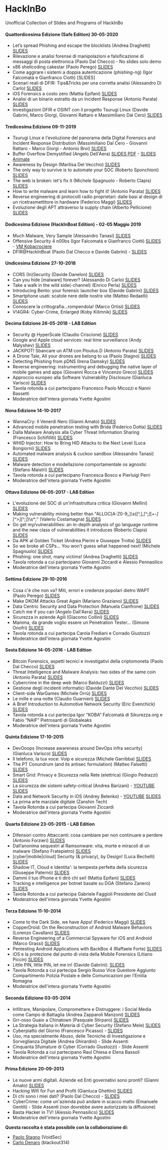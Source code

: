 # HackInBo

Unofficial Collection of Slides and Programs of HackInBo

#### Quattordicesima Edizione (Safe Edition) 30-05-2020

* Let’s spread Phishing and escape the blocklists (Andrea Draghetti) [SLIDES](./Slide/2020.05.30_Quattordicesima_Edizione/01_Let_s_spread_Phishing_and_escape_the_blocklists.pdf)
* Rilevazione e analisi forense di manipolazioni e falsificazione di messaggi di posta elettronica (Paolo Dal Checco) - No slides solo demo
* x86 shellcoding cakestar (Paolo Perego) [SLIDES](./Slide/2020.05.30_Quattordicesima_Edizione/03_x86_shellcoding_cakestar.pdf)
* Come aggirare i sistemi a doppia autenticazione (phishing-ng) (Igor Falcomatà e Gianfranco Ciotti) [SLIDES]
* Scenari reali di DFIR: Tips&Tricks per una corretta analisi (Alessandro Di Carlo) [SLIDES](./Slide/2020.05.30_Quattordicesima_Edizione/05_Scenari_reali_di_DFIR_Tips_and_Tricks_per_una_corretta_analisi.pdf)
* iOS Forensics a costo zero (Mattia Epifani) [SLIDES](./Slide/2020.05.30_Quattordicesima_Edizione/06_iOS_Forensics_a_costo_zero.pdf)
* Analisi di un binario estratto da un Incident Response (Antonio Parata) [SLIDES](./Slide/2020.05.30_Quattordicesima_Edizione/07_Analisi_di_un_binario_estratto_da_un_Incident_Response.pdf)
* Investigazioni DFIR e OSINT con il progetto Tsurugi Linux (Davide Gabrini, Marco Giorgi, Giovanni Rattaro e Massimiliano Dal Cero) [SLIDES](./Slide/2020.05.30_Quattordicesima_Edizione/08_Investigazioni_DFIR_e_OSINT_con_il_progetto_Tsurugi_Linux.pdf)



#### Tredicesima Edizione 09-11-2019

* Tsurugi Linux e l'evoluzione del panorama della Digital Forensics and Incident Response Distribution (Massimiliano Dal Cero - Giovanni Rattaro - Marco Giorgi - Antonio Broi) [SLIDES](./Slide/2019.11.09_Tredicesima_Edizione/01_Tsurugi_Linux_e_l'evoluzione_del_panorama_della_Digital_Forensics_and_Incident_Response_Distribution.pdf)
* Buffer Overflow Demystified (Angelo Dell'Aera) [SLIDES PDF](./Slide/2019.11.09_Tredicesima_Edizione/02_Buffer_Overflow_Demystified.pdf) - [SLIDES Animate](./Slide/2019.11.09_Tredicesima_Edizione/02_Buffer_Overflow_Demystified.key)
* Awareness by Design (Marilisa Del Vecchio) [SLIDES](./Slide/2019.11.09_Tredicesima_Edizione/03_Awareness_by_Design.pdf)
* The only way to survive is to automate your SOC (Roberto Sponchioni) [SLIDES](./Slide/2019.11.09_Tredicesima_Edizione/04_The_only_way_to_survive_is_to_automate_your_SOC.pdf)
* The web is broken: let's fix it (Michele Spagnuolo - Roberto Clapis) [SLIDES](./Slide/2019.11.09_Tredicesima_Edizione/05_The_web_is_broken__let_s_fix_it.pdf)
* How to write malware and learn how to fight it! (Antonio Parata) [SLIDES](./Slide/2019.11.09_Tredicesima_Edizione/06_How_to_write_malware_and_learn_how_to_fight_it.pdf)
* Reverse engineering di protocolli radio proprietari: dalle basi al design di un ricetrasmettitore in hardware (Federico Maggi) [SLIDES](./Slide/2019.11.09_Tredicesima_Edizione/07_Reverse_engineering_di_protocolli_radio_proprietari-_dalle_basi_al_design_di_un_ricetrasmettitore_in_hardware.pdf)
* Evoluzione degli APT attraverso la supply chain (Alberto Pellicione) [SLIDES](./Slide/2019.11.09_Tredicesima_Edizione/08_Evoluzione_degli_APT_attraverso_la_supply_chain.pdf)

#### Dodicesima Edizione (HackInBoat Edition) - 02-05 Maggio 2019

- Much Malware, Very Sample (Alessandro Tanasi) [SLIDES](./Slide/2019.05.02_HackInBoat_Prima_Edizione/01_Much_malware_vary_sample.pdf)
- Offensive Security 4 n00bs (Igor Falcomatà e Gianfranco Ciotti) [SLIDES](./Slide/02_Offensive_Security_4_n00bs.pdf) - [VM Kobacrociere](http://hackinboat.tirrenide.net/hackinboat/kobacrociere.ovf.tgz)
- DFIR@HackInBoat (Paolo Dal Checco e Davide Gabrini) - [SLIDES](./Slide/2019.05.02_HackInBoat_Prima_Edizione/03_Digital_Forensics.pdf)

#### Undicesima Edizione 27-10-2018

- CORS (In)Security (Davide Danelon) [SLIDES](./Slide/2018.10.27_Undicesima_Edizione/01_CORS_In_Security.pdf)
- Can you hide [malware] forever? (Alessando Di Carlo) [SLIDES](./Slide/2018.10.27_Undicesima_Edizione/02_Can_you_hide_malware_forever.pdf)
- Take a walk in the wild side(-channel) (Enrico Perla) [SLIDES](./Slide/2018.10.27_Undicesima_Edizione/03_Take_a_walk_in_the_wild_side_channel.pdf)
- Introducing Bento: your forensic launcher box (Davide Gabrini) [SLIDES](./Slide/2018.10.27_Undicesima_Edizione/04_Introducing_Bento_your_forensic_launcher_box.pdf)
- Smartphone usati: scatole nere delle nostre vite (Matteo Redaelli) [SLIDES](./Slide/2018.10.27_Undicesima_Edizione/05_Smartphone_usati_scatole_nere_delle_nostre-vite.pdf)
- Conoscere la crittografia...rompendola! (Marco Ortisi) [SLIDES](./Slide/2018.10.27_Undicesima_Edizione/06_Conoscere_la_crittografia...rompendola.pdf)
- V!4GR4: Cyber-Crime, Enlarged (Koby Kilimnik) [SLIDES](./Slide/2018.10.27_Undicesima_Edizione/07_V!4GR4_Cyber_Crime_Enlarged.pdf)

#### Decima Edizione 26-05-2018 - LAB Edition

- Security @ HyperScale (Claudio Criscione) [SLIDES](./Slide/2018.05.26_Decima_Edizione/01_Security_HyperScale.pdf)
- Google and Apple cloud services: real time surveillance (Andy Malyshev) [SLIDES](./Slide/2018.05.26_Decima_Edizione/02_Google_and_Apple_cloud_services_real_time_surveillance.pdf)
- JACKPOT! Sbancare un ATM con Ploutus.D (Antonio Parata) [SLIDES](./Slide/2018.05.26_Decima_Edizione/03_JACKPOT_Sbancare_un_ATM_con_PloutusD.pdf)
- A Drone Tale, All your drones are belong to us (Paolo Stagno) [SLIDES](./Slide/2018.05.26_Decima_Edizione/04_A_Drone_Tale_All_your_drones_are_belong_to_us.pdf)
- Detecting Phishing from pDNS (Irena Damsky) [SLIDES](./Slide/2018.05.26_Decima_Edizione/05_Detecting_Phishing_from_pDNS.pdf)
- Reverse engineering: instrumenting and debugging the native layer of mobile games and apps (Giovanni Rocca e Vincenzo Greco) [SLIDES](./Slide/2018.05.26_Decima_Edizione/06_Reverse_engineering_instrumenting_and_debugging_the_native_layer_of_mobile_games_and_apps.pdf)
- Approccio europeo alla Software Vulnerability Disclosure (Gianluca Varisco) [SLIDES](./Slide/2018.05.26_Decima_Edizione/07_Approccio_europeo_alla_Software_Vulnerability_Disclosure.pdf)
- Tavola rotonda a cui partecipano Francesco Paolo Micozzi e Nanni Bassetti
- Moderatrice dell'intera giornata Yvette Agostini

#### Nona Edizione 14-10-2017

- WannaCry: Il Venerdì Nero (Gianni Amato) [SLIDES](./Slide/2017.10.14_Nona_Edizione/01_WannaCry:_Il_Venerdì_Nero.pdf)
- Advanced mobile penetration testing with Brida (Federico Dotta) [SLIDES](./Slide/2017.10.14_Nona_Edizione/02_Advanced_mobile_penetration_testing_with_Brida.pdf)
- Dalla Malware Analysis alla Cyber Threat Information Sharing (Francesco Schifilliti) [SLIDES](./Slide/2017.10.14_Nona_Edizione/03_Dalla_Malware_Analysis_alla_Cyber_Threat_Information_Sharing.pdf)
- WHID Injector: How to Bring HID Attacks to the Next Level (Luca Bongiorni) [SLIDES](./Slide/2017.10.14_Nona_Edizione/04_WHID_Injector_How_to_Bring_HID_Attacks_to_the_Next_Level.pdf)
- Automated malware analysis & cuckoo sandbox (Alessandro Tanasi) [SLIDES](./Slide/2017.10.14_Nona_Edizione/05_Automated_malware_analysis_&_cuckoo_sandbox.pdf)
- Malware detection e modellazione comportamentale os agnostic (Stefano Maistri) [SLIDES](./Slide/2017.10.14_Nona_Edizione/06_Malware_detection_e_modellazione_comportamentale_os_agnostic.pdf)
- Tavola rotonda a cui partecipano Francesca Bosco e Pierluigi Perri
- Moderatrice dell'intera giornata Yvette Agostini

#### Ottava Edizione 06-05-2017 - LAB Edition

- L'evoluzione del SOC di un'infrastruttura critica (Giovanni Mellini) [SLIDES](./Slide/2017.05.06_Ottava_Edizione/01_L'evoluzione_del_SOC_di_un'infrastruttura_critica.pdf)
- Making vulnerability mining better than "ALLOC[A-Z0-9\_]*\s*\([^,]*,[^;]*[*+-][^>][^;]*\)\s*;” (Valerio Costamagna) [SLIDES](./Slide/2017.05.06_Ottava_Edizione/02_Making_vulnerability_mining_better_than.pdf)
- Go get my/vulnerabilities: an in-depth analysis of go language runtime and the new class of vulnerabilities it introduces (Roberto Clapis) [SLIDES](./Slide/2017.05.06_Ottava_Edizione/03_Go_get_my_vulnerabilities_an_in-depth_analysis_of_go_language_runtime_and_the_new_class_of_vulnerabilities_it_introduces.pdf)
- Da APK al Golden Ticket (Andrea Pierini e Giuseppe Trotta) [SLIDES](./Slide/2017.05.06_Ottava_Edizione/04_Da_APK_al_Golden_Ticket.pdf)
- So we broke all CSPs... You won't guess what happened next! (Michele Spagnuolo) [SLIDES](./Slide/2017.05.06_Ottava_Edizione/05_So_we_broke_all_CSPs..._You_won't_guess_what_happened_next.pdf)
- Phishing: one shot, many victims! (Andrea Draghetti) [SLIDES](./Slide/2017.05.06_Ottava_Edizione/06_Phishing_one_shot,_many_victims.pdf)
- Tavola rotonda a cui partecipano Giovanni Ziccardi e Alessio Pennasilico
- Moderatrice dell'intera giornata Yvette Agostini

#### Settima Edizione 29-10-2016

- Cosa c'è che non va? Miti, errori e credenze popolari dietro WAPT (Paolo Perego) [SLIDES](./Slide/2016.10.29_Settima_Edizione/01_Cosa_c'è_che_non_va_Miti,_errori_e_credenze_popolari_dietro_WAPT.pdf)
- Make DKOM Attacks Great Again (Mariano Graziano) [SLIDES](./Slide/2016.10.29_Settima_Edizione/02_Make_DKOM_Attacks_Great_Again.pdf)
- Data Centric Security and Data Protection (Manuela Cianfrone) [SLIDES](./Slide/2016.10.29_Settima_Edizione/03_Data_Centric_Security_and_Data_Protection.pdf)
- Catch me if you can (Angelo Dall'Aera) [SLIDES](./Slide/2016.10.29_Settima_Edizione/04_Catch_me_if_you_can.pdf)
- Sicurezza in aziende Agili (Giacomo Collini) [SLIDES](./Slide/2016.10.29_Settima_Edizione/05_Sicurezza_in_aziende_Agili.pdf)
- Mamma, da grande voglio essere un Penetration Tester… (Simone Onofri) [SLIDES](./Slide/2016.10.29_Settima_Edizione/06_Mamma,_da_grande_voglio_essere_un_Penetration_Tester.pdf)
- Tavola rotonda a cui partecipa Carola Frediani e Corrado Giustozzi
- Moderatrice dell'intera giornata Yvette Agostini

#### Sesta Edizione 14-05-2016 - LAB Edition

- Bitcoin Forensics, aspetti tecnici e investigativi della criptomoneta (Paolo Dal Checco) [SLIDES](./Slide/2016.05.14_Sesta_Edizione/01_Bitcoin_Forensics,_aspetti_tecnici_e_investigativi_della_criptomoneta.pdf)
- Threat Intelligence and Malware Analysis: two sides of the same coin (Antonio Parata) [SLIDES](./Slide/2016.05.14_Sesta_Edizione/02_Threat_Intelligence_and_Malware_Analysis:_two_sides_of_the_same_coin.pdf)
- Cybercrime in the deep web (Marco Balduzzi) [SLIDES](./Slide/2016.05.14_Sesta_Edizione/03_Cybercrime_in_the_deep_web.pdf)
- Gestione degli incidenti informatici (Davide Dante Del Vecchio) [SLIDES](./Slide/2016.05.14_Sesta_Edizione/04_Gestione_degli_incidenti_informatici.pdf)
- Client-side WarGames (Michele Orrù) [SLIDES](./Slide/2016.05.14_Sesta_Edizione/05_Client-side_WarGames.pdf)
- Le mille e una notte (Claudio Guarnieri) [SLIDES](./Slide/2016.05.14_Sesta_Edizione/06_Le_mille_e_una_notte.pdf)
- A Brief Introduction to Automotive Network Security (Eric Evenchick) [SLIDES](./Slide/2016.05.14_Sesta_Edizione/07_A_Brief_Introduction_to_Automotive_Network_Security.pdf)
- Tavola rotonda a cui partecipa Igor “KOBA” Falcomatà di Sikurezza.org e Fabio “NAIF” Pietrosanti di Globaleaks
- Moderatrice dell'intera giornata Yvette Agostini

#### Quinta Edizione 17-10-2015

- DevOoops (Increase awareness around DevOps infra security) (Gianluca Varisco) [SLIDES](./Slide/2015.10.17_Quinta_Edizione/01_DevOoops.pdf)
- Il telefono, la tua voce: Voip e sicurezza (Michele Garribba) [SLIDES](./Slide/2015.10.17_Quinta_Edizione/02_Il_telefono,_la_tua_voce_Voip_e_sicurezza.pdf)
- The PT Conundrum (and its antisec formulation) (Matteo Falsetti) [SLIDES](./Slide/2015.10.17_Quinta_Edizione/03_The_PT_Conundrum.pdf)
- Smart Grid: Privacy e Sicurezza nella Rete (elettrica) (Giogio Pedrazzi) [SLIDES](./Slide/2015.10.17_Quinta_Edizione/04_Smart_Grid:_Privacy_e_Sicurezza_nella_Rete.pdf)
- La sicurezza dei sistemi safety-critical (Andrea Barizani) - [YOUTUBE](https://www.youtube.com/watch?v=TXQM_rakuxs) [SLIDES](./Slide/2015.10.17_Quinta_Edizione/05_La_sicurezza_dei_sistemi_safety-critical.pdf)
- Data and Network Security in iOS (Andrey Belenko) - [YOUTUBE](https://www.youtube.com/watch?v=R6-YqiXQMX8) [SLIDES](./Slide/2015.10.17_Quinta_Edizione/06_Data_and_Network_Security_in_iOS.pdf)
- La prima arte marziale digitale (Zanshin Tech)
- Tavola Rotonda a cui partecipa Giovanni Ziccardi
- Moderatrice dell'intera giornata Yvette Agostini

#### Quarta Edizione 23-05-2015 - LAB Edition

- Difensori contro Attaccanti: cosa cambiare per non continuare a perdere (Antonio Forzieri) [SLIDES](./Slide/2015.05.23_Quarta_Edizione/01_Difensori_contro_Attaccanti:_cosa_cambiare_per_non_continuare_a_perdere.pdf)
- Dall’anonima sequestri al Ramsonware: vita, morte e miracoli di un malware (Stefano Fratepietro) [SLIDES](./Slide/2015.05.23_Quarta_Edizione/02_Dall’anonima_sequestri_al_Ramsonware:_vita,_morte_e_miracoli_di_un_malware.pdf)
- [cyber|mobile|cloud] Security (& privacy), by Design! (Luca Bechelli) [SLIDES](./Slide/2015.05.23_Quarta_Edizione/03_[cyber|mobile|cloud]_Security_(&_privacy),_by_Design!.pdf)
- Shadow IT, Cloud e Identita': la tempesta perfetta della sicurezza (Giuseppe Paternò) [SLIDES](https://raw.githubusercontent.com/drego85/HackInBo/master/Slide2015.05.23_Quarta_Edizione/04_Shadow_IT,_Cloud_e_Identita':_la_tempesta_perfetta_della_sicurezza.pdf/)
- Dammi il tuo iPhone e ti dirò chi sei! (Mattia Epifani) [SLIDES](./Slide/2015.05.23_Quarta_Edizione/05_Dammi_il_tuo_iPhone_e_ti_dirò_chi_sei.pdf)
- Tracking e intelligence per botnet basate su DGA (Stefano Zanero) [SLIDES](./Slide/2015.05.23_Quarta_Edizione/06_Tracking_e_intelligence_per_botnet_basate_su_DGA.pdf)
- Tavola Rotonda a cui partecipa Gabriele Faggioli Presidente del Clusit
- Moderatrice dell'intera giornata Yvette Agostini

#### Terza Edizione 11-10-2014

- Come to the Dark Side, we have Apps! (Federico Maggi) [SLIDES](./Slide/2014.10.11_Terza_Edizione/01_Come_to_the_Dark_Side,_we_have_Apps.pdf)
- CopperDroid: On the Reconstruction of Android Malware Behaviors (Lorenzo Cavallaro) [SLIDES](./Slide/2014.10.11_Terza_Edizione/02_CopperDroid:_On_the_Reconstruction_of_Android_Malware_Behaviors.pdf)
- Reverse Engineering of a Commercial Spyware for iOS and Android (Marco Grassi) [SLIDES](./Slide/2014.10.11_Terza_Edizione/03_Reverse_Engineering_of_a_Commercial_Spyware_for_iOS_and_Android.pdf)
- Pentesting Android Applications with BackBox 4 (Raffaele Forte) [SLIDES](./Slide/2014.10.11_Terza_Edizione/04_Pentesting_Android_Applications_with_BackBox_4.pdf)
- iOS e la protezione dal punto di vista della Mobile Forensics (Litiano Piccin) [SLIDES](./Slide/2014.10.11_Terza_Edizione/05_iOS_e_la_protezione_dal_punto_di_vista_della_Mobile_Forensics.pdf)
- Little PIN, little PIN, let me in! (Davide Gabrini): [SLIDES](https://prezi.com/12lh3fzcqr3l/little-pin-little-pin-let-me-in/)
- Tavola Rotonda a cui partecipa Sergio Russo Vice Questore Aggiunto Compartimento Polizia Postale e delle Comunicazioni per l’Emilia Romagna
- Moderatrice dell'intera giornata Yvette Agostini

#### Seconda Edizione 03-05-2014

- Infiltrare, Manipolare, Compromettere e Distruggere: i Social Media come Campo di Battaglia (Andrea Zapparoli Manzoni) [SLIDES](./Slide/2014.03.05_Seconda_Edizione/01_Infiltrare,_Manipolare,_Compromettere_e_Distruggere:_i_Social_Media_come_Campo_di_Battaglia.pdf)
- Grr-osso Guaio a Chinatown (Pasquale Stirparo) [SLIDES](./Slide/2014.03.05_Seconda_Edizione/02_Grr-osso_Guaio_a_Chinatown.pdf)
- La Strategia Italiana in Materia di Cyber Security (Stefano Mele) [SLIDES](./Slide/2014.03.05_Seconda_Edizione/03_La_Strategia_Italiana_in_Materia_di_Cyber_Security.pdf)
- Cyberpiatto del Giorno (Francesco Picasso) - [SLIDES](./Slide/2014.03.05_Seconda_Edizione/04_Cyber_Piatto_del_Giorno.pdf)
- Uso, ma specialmente Abuso, delle Tecniche di Investigazione e Sorveglianza Digitale (Andrea Ghirardini) - Slide Assenti
- Cinquanta Sfumature di Cyber (Corrado Giustozzi) - Slide Assenti
- Tavola Rotonda a cui partecipano Raul Chiesa e Elena Bassoli
- Moderatrice dell'intera giornata Yvette Agostini

#### Prima Edizione 20-09-2013

- Le nuove armi digitali. Aziende ed Enti governativi sono pronti? (Gianni Amato) [SLIDES](./Slide/2013.09.20_Prima_Edizione/01_Le_nuove_armi_digitali._Aziende_ed_Enti_governativi_sono_pronti.pdf)
- Hacking Wifi for Fun and Profit (Gianluca Ghettini) [SLIDES](./Slide/2013.09.20_Prima_Edizione/02_Hacking_Wifi_for_Fun_and_Profit.pdf)
- Di chi sono i miei dati? (Paolo Dal Checco) - [SLIDES](./Slide/2013.09.20_Prima_Edizione/03_Di_chi_sono_i_miei_dati.pdf)
- CyberCrime: come un'azienda può andare in scacco matto (Emanuele Gentili) - Slide Assenti (non dovrebbe avere autorizzato la diffusione)
- Basta Hacker in TV! (Alessio Pennasilico) [SLIDES](./Slide/2013.09.20_Prima_Edizione/05_Basta_Hacker_in_TV.pdf)
- Moderatrice dell'intera giornata Yvette Agostini

**Questa raccolta è stata possibile con la collaborazione di:**

- [Paolo Stagno](https://voidsec.com) (VoidSec)
- [Carlo Denaro](https://github.com/blackout314) (blackout314)
